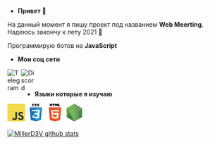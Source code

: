 
+ **Привет 👋**

На данный момент я пишу проект под названием **Web Meerting**. Надеюсь закончу к лету 2021 🧐

Программирую ботов на **JavaScript**


+ **Мои соц сети**
<a href="https://t.me/miratov">
  <img align="left" alt="Telegram" width="31px" src="https://raw.githubusercontent.com/perssBest/perssBest/master/assets/telegram.svg" />
</a>

<a href="https://discord.gg/RXrRrwzPZQ">
  <img align="left" alt="Discord" width="31px" src="https://raw.githubusercontent.com/perssBest/perssBest/master/assets/discord.svg" />
</a>

 

 
<br><br>

+ **Языки которые я изучаю**

<img height="40" src="https://raw.githubusercontent.com/github/explore/80688e429a7d4ef2fca1e82350fe8e3517d3494d/topics/javascript/javascript.png"> <img height="40" src="https://raw.githubusercontent.com/github/explore/80688e429a7d4ef2fca1e82350fe8e3517d3494d/topics/css/css.png"> <img height="40" src="https://raw.githubusercontent.com/github/explore/80688e429a7d4ef2fca1e82350fe8e3517d3494d/topics/html/html.png"> <img height="40" src="https://raw.githubusercontent.com/github/explore/80688e429a7d4ef2fca1e82350fe8e3517d3494d/topics/nodejs/nodejs.png">  

<a href="https://github.com/MillerD3V">
  <img align="center" src="https://github-readme-stats.anuraghazra1.vercel.app/api?username=MillerD3V&show_icons=true&include_all_commits=true&theme=dark" alt="MillerD3V github stats" />
 
<br><br>

<a href="https://github.com/MillerD3V">  
<a href="https://discord.gg/3gRQkAD">
 </a>
